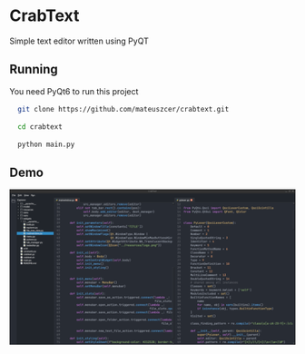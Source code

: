 
# CrabText

Simple text editor written using PyQT



## Running
You need PyQt6 to run this project


```bash
  git clone https://github.com/mateuszcer/crabtext.git
  ```

```bash
  cd crabtext
  ```


```bash
  python main.py
  ```


## Demo

![App Screenshot](https://raw.githubusercontent.com/mateuszcer/crabtext/main/resources/demo.png)

